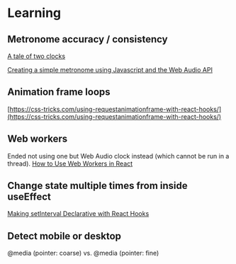 # Learning

## Metronome accuracy / consistency

[A tale of two clocks](https://web.dev/articles/audio-scheduling)

[Creating a simple metronome using Javascript and the Web Audio API](https://grantjam.es/creating-a-simple-metronome-using-javascript-and-the-web-audio-api/)

## Animation frame loops

[https://css-tricks.com/using-requestanimationframe-with-react-hooks/](https://css-tricks.com/using-requestanimationframe-with-react-hooks/)

## Web workers 

Ended not using one but Web Audio clock instead (which cannot be run in a thread).
[How to Use Web Workers in React](https://plainenglish.io/blog/web-worker-in-react)

## Change state multiple times from inside useEffect

[Making setInterval Declarative with React Hooks](https://overreacted.io/making-setinterval-declarative-with-react-hooks/)

## Detect mobile or desktop

@media (pointer: coarse)
vs. 
@media (pointer: fine)
